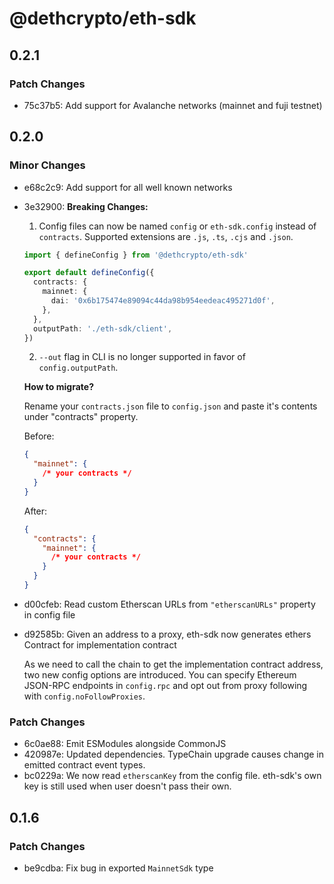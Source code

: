 # @dethcrypto/eth-sdk

## 0.2.1

### Patch Changes

- 75c37b5: Add support for Avalanche networks (mainnet and fuji testnet)

## 0.2.0

### Minor Changes

- e68c2c9: Add support for all well known networks
- 3e32900: **Breaking Changes:**

  1. Config files can now be named `config` or `eth-sdk.config` instead of `contracts`. Supported extensions are `.js`,
     `.ts`, `.cjs` and `.json`.

  ```ts
  import { defineConfig } from '@dethcrypto/eth-sdk'

  export default defineConfig({
    contracts: {
      mainnet: {
        dai: '0x6b175474e89094c44da98b954eedeac495271d0f',
      },
    },
    outputPath: './eth-sdk/client',
  })
  ```

  2. `--out` flag in CLI is no longer supported in favor of `config.outputPath`.

  **How to migrate?**

  Rename your `contracts.json` file to `config.json` and paste it's contents under "contracts" property.

  Before:

  ```json
  {
    "mainnet": {
      /* your contracts */
    }
  }
  ```

  After:

  ```json
  {
    "contracts": {
      "mainnet": {
        /* your contracts */
      }
    }
  }
  ```

- d00cfeb: Read custom Etherscan URLs from `"etherscanURLs"` property in config file
- d92585b: Given an address to a proxy, eth-sdk now generates ethers Contract for implementation contract

  As we need to call the chain to get the implementation contract address, two new config options are introduced. You
  can specify Ethereum JSON-RPC endpoints in `config.rpc` and opt out from proxy following with
  `config.noFollowProxies`.

### Patch Changes

- 6c0ae88: Emit ESModules alongside CommonJS
- 420987e: Updated dependencies. TypeChain upgrade causes change in emitted contract event types.
- bc0229a: We now read `etherscanKey` from the config file. eth-sdk's own key is still used when user doesn't pass their
  own.

## 0.1.6

### Patch Changes

- be9cdba: Fix bug in exported `MainnetSdk` type
